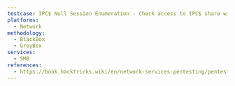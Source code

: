```yaml
---
testcase: IPC$ Null Session Enumeration - Check access to IPC$ share with a null session or minimal credentials using enum4linux -a <IP>
platforms: 
  - Network
methodology: 
  - BlackBox
  - GreyBox
services:
  - SMB
references:
  - https://book.hacktricks.wiki/en/network-services-pentesting/pentesting-smb/index.html
---
```

